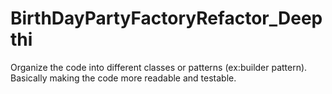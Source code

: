 # BirthDayPartyFactoryRefactor_Deepthi

Organize the code into different classes or patterns (ex:builder pattern). Basically making the code more readable and testable.
